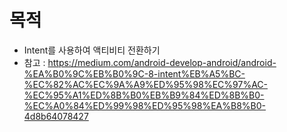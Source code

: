 # 목적
- Intent를 사용하여 액티비티 전환하기
- 참고 : https://medium.com/android-develop-android/android-%EA%B0%9C%EB%B0%9C-8-intent%EB%A5%BC-%EC%82%AC%EC%9A%A9%ED%95%98%EC%97%AC-%EC%95%A1%ED%8B%B0%EB%B9%84%ED%8B%B0-%EC%A0%84%ED%99%98%ED%95%98%EA%B8%B0-4d8b64078427

